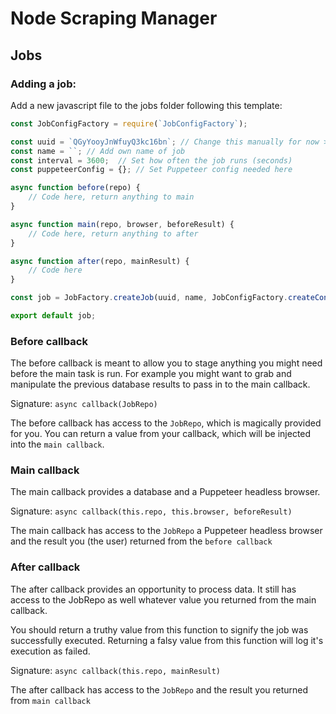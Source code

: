 # Node Scraping Manager

## Jobs

### Adding a job:

Add a new javascript file to the jobs folder following this template:

```javascript
const JobConfigFactory = require(`JobConfigFactory`);

const uuid = `QGyYooyJnWfuyQ3kc16bn`; // Change this manually for now >.<
const name = ``; // Add own name of job
const interval = 3600;  // Set how often the job runs (seconds)
const puppeteerConfig = {}; // Set Puppeteer config needed here

async function before(repo) {
    // Code here, return anything to main
}

async function main(repo, browser, beforeResult) {
    // Code here, return anything to after
}

async function after(repo, mainResult) {
    // Code here
}

const job = JobFactory.createJob(uuid, name, JobConfigFactory.createConfig(interval, puppeteerConfig), before, main, after);

export default job;
```

### Before callback
The before callback is meant to allow you to stage anything you might need before the main task is run. For example you might want to grab and manipulate the previous database results to pass in to the main callback.

Signature: `async callback(JobRepo)`

The before callback has access to the `JobRepo`, which is magically provided for you. You can return a value from your callback, which will be injected into the `main callback`.

### Main callback
The main callback provides a database and a Puppeteer headless browser. 

Signature: `async callback(this.repo, this.browser, beforeResult)`

The main callback has access to the `JobRepo` a Puppeteer headless browser and the result you (the user) returned from the `before callback`

### After callback
The after callback provides an opportunity to process data. It still has access to the JobRepo as well whatever value you returned from the main callback.

You should return a truthy value from this function to signify the job was successfully executed. Returning a falsy value from this function will log it's execution as failed.

Signature: `async callback(this.repo, mainResult)`

The after callback has access to the `JobRepo` and the result you returned from `main callback`
